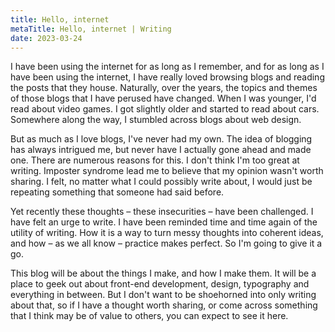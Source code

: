 ```yaml
---
title: Hello, internet
metaTitle: Hello, internet | Writing
date: 2023-03-24
---
```


I have been using the internet for as long as I remember, and for as long as I
have been using the internet, I have really loved browsing blogs and reading the
posts that they house. Naturally, over the years, the topics and themes of those
blogs that I have perused have changed. When I was younger, I'd read about video
games. I got slightly older and started to read about cars. Somewhere along the
way, I stumbled across blogs about web design.

But as much as I love blogs, I've never had my own. The idea of blogging has
always intrigued me, but never have I actually gone ahead and made one. There
are numerous reasons for this. I don't think I'm too great at writing. Imposter
syndrome lead me to believe that my opinion wasn't worth sharing. I felt, no
matter what I could possibly write about, I would just be repeating something
that someone had said before.

Yet recently these thoughts – these insecurities – have been challenged. I have
felt an urge to write. I have been reminded time and time again of the utility
of writing. How it is a way to turn messy thoughts into coherent ideas, and how
– as we all know – practice makes perfect. So I'm going to give it a go.

This blog will be about the things I make, and how I make them. It will be a
place to geek out about front-end development, design, typography and everything
in between. But I don't want to be shoehorned into only writing about that, so
if I have a thought worth sharing, or come across something that I think may be
of value to others, you can expect to see it here.
